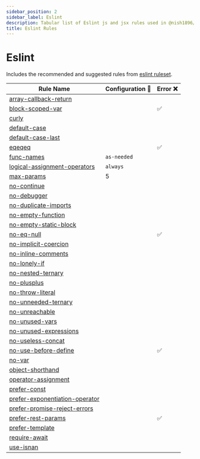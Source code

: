 ```yaml
---
sidebar_position: 2
sidebar_label: Eslint
description: Tabular list of Eslint js and jsx rules used in @nish1896/eslint-config and @nish1896/eslint-flat-config packages.
title: Eslint Rules
---
```


# Eslint

Includes the recommended and suggested rules from [eslint ruleset](https://eslint.org/docs/latest/rules/).

| Rule Name | Configuration 🔧 | Error ❌ |
|-|-|-|
|[array-callback-return](https://eslint.org/docs/latest/rules/array-callback-return)|||
|[block-scoped-var](https://eslint.org/docs/latest/rules/block-scoped-var)||✅|
|[curly](https://eslint.org/docs/latest/rules/curly)|||
|[default-case](https://eslint.org/docs/latest/rules/default-case)|||
|[default-case-last](https://eslint.org/docs/latest/rules/default-case-last)|||
|[eqeqeq](https://eslint.org/docs/latest/rules/eqeqeq)||✅|
|[func-names](https://eslint.org/docs/latest/rules/)| `as-needed` ||
|[logical-assignment-operators](https://eslint.org/docs/latest/rules/logical-assignment-operators)| `always` ||
|[max-params](https://eslint.org/docs/latest/rules/max-params)| 5 ||
|[no-continue](https://eslint.org/docs/latest/rules/no-continue)|||
|[no-debugger](https://eslint.org/docs/latest/rules/no-debugger)|||
|[no-duplicate-imports](https://eslint.org/docs/latest/rules/no-duplicate-imports)|||
|[no-empty-function](https://eslint.org/docs/latest/rules/no-empty-function)|||
|[no-empty-static-block](https://eslint.org/docs/latest/rules/no-empty-static-block)|||
|[no-eq-null](https://eslint.org/docs/latest/rules/no-eq-null)||✅|
|[no-implicit-coercion](https://eslint.org/docs/latest/rules/no-implicit-coercion)|||
|[no-inline-comments](https://eslint.org/docs/latest/rules/no-inline-comments)|||
|[no-lonely-if](https://eslint.org/docs/latest/rules/no-lonely-if)|||
|[no-nested-ternary](https://eslint.org/docs/latest/rules/no-nested-ternary)|||
|[no-plusplus](https://eslint.org/docs/latest/rules/no-plusplus)|||
|[no-throw-literal](https://eslint.org/docs/latest/rules/no-throw-literal)|||
|[no-unneeded-ternary](https://eslint.org/docs/latest/rules/no-unneeded-ternary)|||
|[no-unreachable](https://eslint.org/docs/latest/rules/no-unreachable)|||
|[no-unused-vars](https://eslint.org/docs/latest/rules/no-unused-vars)|||
|[no-unused-expressions](https://eslint.org/docs/latest/rules/no-unused-expressions)|||
|[no-useless-concat](https://eslint.org/docs/latest/rules/no-useless-concat)|||
|[no-use-before-define](https://eslint.org/docs/latest/rules/no-use-before-define)||✅|
|[no-var](https://eslint.org/docs/latest/rules/no-var)|||
|[object-shorthand](https://eslint.org/docs/latest/rules/object-shorthand)|||
|[operator-assignment](https://eslint.org/docs/latest/rules/operator-assignment)|||
|[prefer-const](https://eslint.org/docs/latest/rules/prefer-const)|||
|[prefer-exponentiation-operator](https://eslint.org/docs/latest/rules/prefer-exponentiation-operator)|||
|[prefer-promise-reject-errors](https://eslint.org/docs/latest/rules/prefer-promise-reject-errors)|||
|[prefer-rest-params](https://eslint.org/docs/latest/rules/prefer-rest-params)||✅|
|[prefer-template](https://eslint.org/docs/latest/rules/prefer-template)|||
|[require-await](https://eslint.org/docs/latest/rules/require-await)|||
|[use-isnan](https://eslint.org/docs/latest/rules/use-isnan)|||

